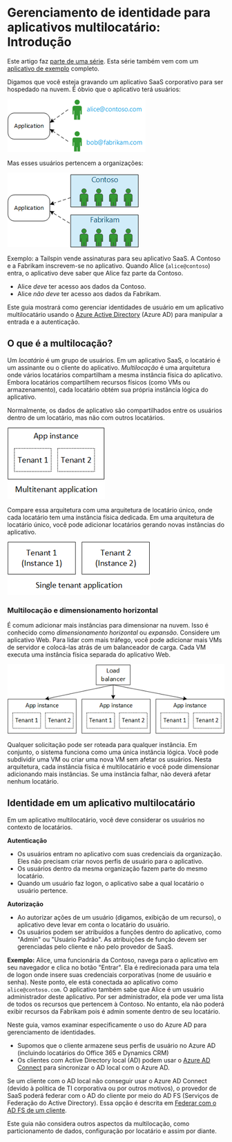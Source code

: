 <properties
   pageTitle="Gerenciamento de identidade para aplicativos multilocatário | Microsoft Azure"
   description="Introdução ao gerenciamento de identidades em aplicativos multilocatário"
   services=""
   documentationCenter="na"
   authors="MikeWasson"
   manager="roshar"
   editor=""
   tags=""/>

<tags
   ms.service="guidance"
   ms.devlang="dotnet"
   ms.topic="article"
   ms.tgt_pltfrm="na"
   ms.workload="na"
   ms.date="02/16/2016"
   ms.author="mwasson"/>

# Gerenciamento de identidade para aplicativos multilocatário: Introdução

Este artigo faz [parte de uma série]. Esta série também vem com um [aplicativo de exemplo] completo.

Digamos que você esteja gravando um aplicativo SaaS corporativo para ser hospedado na nuvem. É óbvio que o aplicativo terá usuários:

![Usuários](media/guidance-multitenant-identity/users.png)

Mas esses usuários pertencem a organizações:

![Usuários da organização](media/guidance-multitenant-identity/org-users.png)

Exemplo: a Tailspin vende assinaturas para seu aplicativo SaaS. A Contoso e a Fabrikam inscrevem-se no aplicativo. Quando Alice (`alice@contoso`) entra, o aplicativo deve saber que Alice faz parte da Contoso.

- Alice _deve_ ter acesso aos dados da Contoso.
- Alice _não deve_ ter acesso aos dados da Fabrikam.

Este guia mostrará como gerenciar identidades de usuário em um aplicativo multilocatário usando o [Azure Active Directory][AzureAD] (Azure AD) para manipular a entrada e a autenticação.

## O que é a multilocação?

Um _locatário_ é um grupo de usuários. Em um aplicativo SaaS, o locatário é um assinante ou o cliente do aplicativo. _Multilocação_ é uma arquitetura onde vários locatários compartilham a mesma instância física do aplicativo. Embora locatários compartilhem recursos físicos (como VMs ou armazenamento), cada locatário obtém sua própria instância lógica do aplicativo.

Normalmente, os dados de aplicativo são compartilhados entre os usuários dentro de um locatário, mas não com outros locatários.

![Multilocatário](media/guidance-multitenant-identity/multitenant.png)

Compare essa arquitetura com uma arquitetura de locatário único, onde cada locatário tem uma instância física dedicada. Em uma arquitetura de locatário único, você pode adicionar locatários gerando novas instâncias do aplicativo.

![Locatário único](media/guidance-multitenant-identity/single-tenant.png)

### Multilocação e dimensionamento horizontal

É comum adicionar mais instâncias para dimensionar na nuvem. Isso é conhecido como _dimensionamento horizontal_ ou _expansão_. Considere um aplicativo Web. Para lidar com mais tráfego, você pode adicionar mais VMs de servidor e colocá-las atrás de um balanceador de carga. Cada VM executa uma instância física separada do aplicativo Web.

![Balancear a carga de um site](media/guidance-multitenant-identity/load-balancing.png)

Qualquer solicitação pode ser roteada para qualquer instância. Em conjunto, o sistema funciona como uma única instância lógica. Você pode subdividir uma VM ou criar uma nova VM sem afetar os usuários. Nesta arquitetura, cada instância física é multilocatário e você pode dimensionar adicionando mais instâncias. Se uma instância falhar, não deverá afetar nenhum locatário.

## Identidade em um aplicativo multilocatário

Em um aplicativo multilocatário, você deve considerar os usuários no contexto de locatários.

**Autenticação**

- Os usuários entram no aplicativo com suas credenciais da organização. Eles não precisam criar novos perfis de usuário para o aplicativo.
- Os usuários dentro da mesma organização fazem parte do mesmo locatário.
- Quando um usuário faz logon, o aplicativo sabe a qual locatário o usuário pertence.

**Autorização**

- Ao autorizar ações de um usuário (digamos, exibição de um recurso), o aplicativo deve levar em conta o locatário do usuário.
- Os usuários podem ser atribuídos a funções dentro do aplicativo, como "Admin" ou "Usuário Padrão". As atribuições de função devem ser gerenciadas pelo cliente e não pelo provedor de SaaS.

**Exemplo:** Alice, uma funcionária da Contoso, navega para o aplicativo em seu navegador e clica no botão "Entrar". Ela é redirecionada para uma tela de logon onde insere suas credenciais corporativas (nome de usuário e senha). Neste ponto, ele está conectada ao aplicativo como `alice@contoso.com`. O aplicativo também sabe que Alice é um usuário administrador deste aplicativo. Por ser administrador, ela pode ver uma lista de todos os recursos que pertencem à Contoso. No entanto, ela não poderá exibir recursos da Fabrikam pois é admin somente dentro de seu locatário.

Neste guia, vamos examinar especificamente o uso do Azure AD para gerenciamento de identidades.

- Supomos que o cliente armazene seus perfis de usuário no Azure AD (incluindo locatários do Office 365 e Dynamics CRM)
- Os clientes com Active Directory local (AD) podem usar o [Azure AD Connect][ADConnect] para sincronizar o AD local com o Azure AD.

Se um cliente com o AD local não conseguir usar o Azure AD Connect (devido à política de TI corporativa ou por outros motivos), o provedor de SaaS poderá federar com o AD do cliente por meio do AD FS (Serviços de Federação do Active Directory). Essa opção é descrita em [Federar com o AD FS de um cliente].

Este guia não considera outros aspectos da multilocação, como particionamento de dados, configuração por locatário e assim por diante.

<!-- Links -->
[ADConnect]: ../active-directory/active-directory-aadconnect.md
[AzureAD]: https://azure.microsoft.com/documentation/services/active-directory/
[parte de uma série]: guidance-multitenant-identity.md
[Federar com o AD FS de um cliente]: guidance-multitenant-identity-adfs.md
[aplicativo de exemplo]: https://github.com/Azure-Samples/guidance-identity-management-for-multitenant-apps

<!---HONumber=AcomDC_0302_2016-->